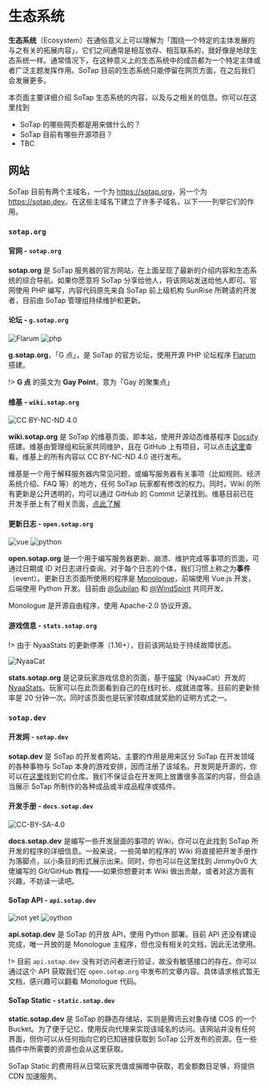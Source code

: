 # 生态系统

**生态系统**（Ecosystem）在通俗意义上可以理解为「围绕一个特定的主体发展的与之有关的拓展内容」，它们之间通常是相互依存、相互联系的，就好像是地球生态系统一样。通常情况下，在这种意义上的生态系统中的成员都为一个特定主体或者广泛主题发挥作用。SoTap 目前的生态系统只能停留在网页方面，在之后我们会发展更多。

本页面主要详细介绍 SoTap 生态系统的内容，以及与之相关的信息。你可以在这里找到

- SoTap 的哪些网页都是用来做什么的？
- SoTap 目前有哪些开源项目？
- TBC

## 网站

SoTap 目前有两个主域名，一个为 <https://sotap.org>，另一个为 <https://sotap.dev>。在这些主域名下建立了许多子域名，以下一一列举它们的作用。

### `sotap.org`

#### 官网 - `sotap.org`

**sotap.org** 是 SoTap 服务器的官方网站，在上面呈现了最新的介绍内容和生态系统的综合导航。如果你愿意将 SoTap 分享给他人，将该网站发送给他人即可。官网使用 PHP 编写，内容代码原先来自 SoTap 前上级机构 SunRise 所聘请的开发者，目前由 SoTap 管理组持续维护和更新。

#### 论坛 - `g.sotap.org`

![Flarum](https://img.shields.io/badge/forum-Flarum-E7742E?style=flat)
![php](https://img.shields.io/badge/based-php-474A8A?style=flat&logo=php)

**g.sotap.org**，「G 点」，是 SoTap 的官方论坛，使用开源 PHP 论坛程序 [Flarum](//flarum.org/) 搭建。

!> **G 点** 的英文为 **Gay Point**，意为「Gay 的聚集点」

#### 维基 - `wiki.sotap.org`

![CC BY-NC-ND 4.0](https://i.creativecommons.org/l/by-nc-nd/4.0/88x31.png)

**wiki.sotap.org** 是 SoTap 的维基页面，即本站，使用开源动态维基程序 [Docsify](//docsify.js.org) 搭建。维基由管理组和玩家共同维护，且在 GitHub 上有项目，可以点击[这里](//github.com/sotapmc/SotapWiki)查看。维基上的所有内容以 CC BY-NC-ND 4.0 进行发布。

维基是一个用于解释服务器内常见问题，或编写服务器有关事项（比如规则、经济系统介绍、FAQ 等）的地方，任何 SoTap 玩家都有修改的权力。同时，Wiki 的所有更新是公开透明的，均可以通过 GitHub 的 Commit 记录找到。维基目前已在开发手册上有了相关页面，[点此了解](https://book.sotap.org/#/wiki/index.md)

#### 更新日志 - `open.sotap.org`

![vue](https://img.shields.io/badge/front-Vue.js-brightgreen?style=flat&logo=vue.js)
![python](https://img.shields.io/badge/back-python-blue?style=flat&logo=python)

**open.sotap.org** 是一个用于编写服务器更新、崩溃、维护完成等事项的页面，可通过日期或 ID 对日志进行查询。对于每个日志的个体，我们习惯上称之为**事件**（event）。更新日志页面所使用的程序是 [Monologue](//github.com/sotapmc/Monologue)，前端使用 Vue.js 开发，后端使用 Python 开发。目前由 [@Subilan](//subilan.win) 和 [@WindSpirit](https://www.leviatan.cn/) 共同开发。

Monologue 是开源自由程序，使用 Apache-2.0 协议开源。

#### 游戏信息 - `stats.sotap.org`

!> 由于 NyaaStats 的更新停滞（1.16+），目前该网站处于持续故障状态。

![NyaaCat](https://img.shields.io/badge/poweredby-NyaaCat-ff6666?style=flat)

**stats.sotap.org** 是记录玩家游戏信息的页面，基于[喵窝](//nyaa.cat)（NyaaCat）开发的 [NyaaStats](//github.com/NyaaCat/NyaaStats)。玩家可以在此页面看到自己的在线时长、成就进度等。目前的更新频率是 20 分钟一次。同时该页面也是玩家领取成就奖励的证明方式之一。

### `sotap.dev`

#### 开发网 - `sotap.dev`

**sotap.dev** 是 SoTap 的开发者网站，主要的作用是用来区分 SoTap 在开发领域的各种事物与 SoTap 本身的游戏安排，因而注册了该域名。开发网是开源的，你可以在[这里](//github.com/sotapmc/sotapmc.github.io)找到它的仓库。我们不保证会在开发网上放置很多高深的内容，但会适当展示 SoTap 所制作的各种成品或半成品程序或插件。

#### 开发手册 - `docs.sotap.dev`

![CC-BY-SA-4.0](https://i.creativecommons.org/l/by-sa/4.0/88x31.png)

**docs.sotap.dev** 是编写一些开发层面的事项的 Wiki，你可以在此找到 SoTap 所开发的程序的详细信息。一般来说，一些简单的程序的 Wiki 将直接把开发手册作为落脚点，以小条目的形式展示出来。同时，你也可以在这里找到 Jimmy0v0 大佬编写的 Git/GitHub 教程——如果你想要对本 Wiki 做出贡献，或者对这方面有兴趣，不妨读一读吧。

#### SoTap API - `api.sotap.dev`

![not yet](https://img.shields.io/badge/opened-not%20yet-red)
![oython](https://img.shields.io/badge/base-python-blue?style=flat&logo=python)

**api.sotap.dev** 是 SoTap 的开放 API，使用 Python 部署。目前 API 还没有建设完成，唯一开放的是 Monologue 主程序，但也没有相关的文档，因此无法使用。

!> 目前 `api.sotap.dev` 没有对访问者进行验证，故没有敏感接口的存在。你可以通过这个 API 获取我们在 `open.sotap.org` 中发布的文章内容。具体请求格式暂无文档，感兴趣可以翻看 Monologue 代码。

#### SoTap Static - `static.sotap.dev`

**static.sotap.dev** 是 SoTap 的静态存储站，实则是腾讯云对象存储 COS 的一个 Bucket。为了便于记忆，使用反向代理来实现该域名的访问。该网站并没有任何界面，但你可以从任何指向它的已知链接获取到 SoTap 公开发布的资源。在一些插件中所需要的资源也会从这里获取。

SoTap Static 的费用将从日常玩家充值或捐赠中获取，若金额数目足够，将提供 CDN 加速服务。
